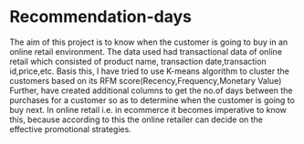 # Recommendation-days
The aim of this project is to know when the customer is going to buy in an online retail environment.
The data used had transactional data of online retail which consisted of product name, transaction date,transaction id,price,etc.
Basis this, I have tried to use K-means algorithm to cluster the customers based on its RFM score(Recency,Frequency,Monetary Value)
Further, have created additional columns to get the no.of days between the purchases for a customer so as to determine when the customer is going to buy next.
In online retail i.e. in ecommerce it becomes imperative to know this, because according to this the online retailer can decide on the effective promotional strategies.
